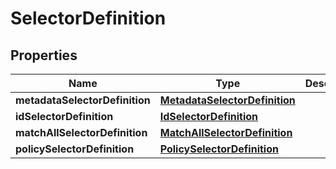 

# SelectorDefinition


## Properties

| Name | Type | Description | Notes |
|------------ | ------------- | ------------- | -------------|
|**metadataSelectorDefinition** | [**MetadataSelectorDefinition**](MetadataSelectorDefinition.md) |  |  [optional] |
|**idSelectorDefinition** | [**IdSelectorDefinition**](IdSelectorDefinition.md) |  |  [optional] |
|**matchAllSelectorDefinition** | [**MatchAllSelectorDefinition**](MatchAllSelectorDefinition.md) |  |  [optional] |
|**policySelectorDefinition** | [**PolicySelectorDefinition**](PolicySelectorDefinition.md) |  |  [optional] |



